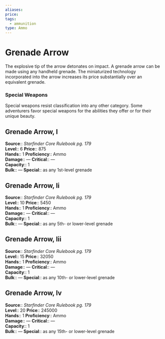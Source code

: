 ```yaml
---
aliases: 
price: 
tags:
  - ammunition
type: Ammo
---
```


# Grenade Arrow

The explosive tip of the arrow detonates on impact. A grenade arrow can be made using any handheld grenade. The miniaturized technology incorporated into the arrow increases its price substantially over an equivalent grenade.

### Special Weapons

Special weapons resist classification into any other category. Some adventurers favor special weapons for the abilities they offer or for their unique beauty.  

## Grenade Arrow, I

**Source**:: _Starfinder Core Rulebook pg. 179_  
**Level**:: 6
**Price**:: 875  
**Hands**:: 1
**Proficiency**:: Ammo  
**Damage**:: —
**Critical**:: —  
**Capacity**:: 1  
**Bulk**:: —
**Special**:: as any 1st-level grenade

## Grenade Arrow, Ii

**Source**:: _Starfinder Core Rulebook pg. 179_  
**Level**:: 10
**Price**:: 5450  
**Hands**:: 1
**Proficiency**:: Ammo  
**Damage**:: —
**Critical**:: —  
**Capacity**:: 1  
**Bulk**:: —
**Special**:: as any 5th- or lower-level grenade

## Grenade Arrow, Iii

**Source**:: _Starfinder Core Rulebook pg. 179_  
**Level**:: 15
**Price**:: 32050  
**Hands**:: 1
**Proficiency**:: Ammo  
**Damage**:: —
**Critical**:: —  
**Capacity**:: 1  
**Bulk**:: —
**Special**:: as any 10th- or lower-level grenade

## Grenade Arrow, Iv

**Source**:: _Starfinder Core Rulebook pg. 179_  
**Level**:: 20
**Price**:: 245000  
**Hands**:: 1
**Proficiency**:: Ammo  
**Damage**:: —
**Critical**:: —  
**Capacity**:: 1  
**Bulk**:: —
**Special**:: as any 15th- or lower-level grenade
